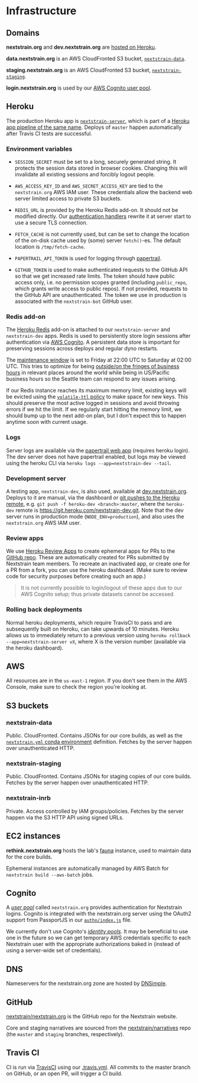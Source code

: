 # Infrastructure

## Domains

**nextstrain.org** and **dev.nextstrain.org** are [hosted on Heroku](#heroku).

**data.nextstrain.org** is an AWS CloudFronted S3 bucket, [`nextstrain-data`](#nextstrain-data).

**staging.nextstrain.org** is an AWS CloudFronted S3 bucket, [`nextstrain-staging`](#nextstrain-staging).

**login.nextstrain.org** is used by our [AWS Cognito user pool](#cognito).

## Heroku

The production Heroku app is [`nextstrain-server`](https://dashboard.heroku.com/apps/nextstrain-server), which is part of a [Heroku app pipeline of the same name](https://dashboard.heroku.com/pipelines/38f67fc7-d93c-40c6-a182-501da2f89d9d).
Deploys of `master` happen automatically after Travis CI tests are successful.

### Environment variables

  - `SESSION_SECRET` must be set to a long, securely generated string.
    It protects the session data stored in browser cookies.
    Changing this will invalidate all existing sessions and forcibly logout people.

  - `AWS_ACCESS_KEY_ID` and `AWS_SECRET_ACCESS_KEY` are tied to the `nextstrain.org` AWS IAM user.
    These credentials allow the backend web server limited access to private S3 buckets.

  - `REDIS_URL` is provided by the Heroku Redis add-on.
    It should not be modified directly.
    Our [authentication handlers](../src/authn/index.js) rewrite it at server start to use a secure TLS connection.

  - `FETCH_CACHE` is not currently used, but can be set to change the location of the on-disk cache used by (some) server `fetch()`-es.
    The default location is `/tmp/fetch-cache`.

  - `PAPERTRAIL_API_TOKEN` is used for logging through [papertrail](https://elements.heroku.com/addons/papertrail).

  - `GITHUB_TOKEN` is used to make authenticated requests to the GitHub API so that we get increased rate limits.
    The token should have public access only, i.e. no permission scopes granted (including `public_repo`, which grants write access to public repos).
    If not provided, requests to the GitHub API are unauthenticated.
    The token we use in production is associated with the `nextstrain-bot` GitHub user.

### Redis add-on

The [Heroku Redis](https://elements.heroku.com/addons/heroku-redis) add-on is attached to our `nextstrain-server` and `nextstrain-dev` apps.
Redis is used to persistently store login sessions after authentication via [AWS Cognito](#cognito).
A persistent data store is important for preserving sessions across deploys and regular dyno restarts.

The [maintenance window](https://devcenter.heroku.com/articles/heroku-redis-maintenance) is set to Friday at 22:00 UTC to Saturday at 02:00 UTC.
This tries to optimize for being [outside/on the fringes of business hours](https://www.timeanddate.com/worldclock/meetingdetails.html?year=2020&month=1&day=24&hour=22&min=0&sec=0&p1=1229&p2=136&p3=179&p4=234&p5=22&p6=33&p7=121) in relevant places around the world while being in US/Pacific business hours so the Seattle team can respond to any issues arising.

If our Redis instance reaches its maximum memory limit, existing keys will be evicted using the [`volatile-ttl` policy](https://devcenter.heroku.com/articles/heroku-redis#maxmemory-policy) to make space for new keys.
This should preserve the most active logged in sessions and avoid throwing errors if we hit the limit.
If we regularly start hitting the memory limit, we should bump up to the next add-on plan, but I don't expect this to happen anytime soon with current usage.

### Logs

Server logs are available via the [papertrail web app](https://my.papertrailapp.com/systems/nextstrain-server/events) (requires heroku login).
The dev server does not have papertrail enabled, but logs may be viewed using the heroku CLI via `heroku logs --app=nextstrain-dev --tail`.

### Development server

A testing app, `nextstrain-dev`, is also used, available at [dev.nextstrain.org](https://dev.nextstrain.org/).
Deploys to it are manual, via the dashboard or [git pushes to the Heroku remote](https://devcenter.heroku.com/articles/git), e.g. `git push -f heroku-dev <branch>:master`, where the `heroku-dev` remote is https://git.heroku.com/nextstrain-dev.git.
Note that the dev server runs in production mode (`NODE_ENV=production`), and also uses the `nextstrain.org` AWS IAM user.

### Review apps

We use [Heroku Review Apps](https://devcenter.heroku.com/articles/github-integration-review-apps) to create ephemeral apps for PRs to the [GitHub repo](https://github.com/nextstrain/nextstrain.org).
These are automatically created for PRs submitted by Nextstrain team members.
To recreate an inactivated app, or create one for a PR from a fork, you can use the heroku dashboard.
(Make sure to review code for security purposes before creating such an app.)

> It is not currently possible to login/logout of these apps due to our AWS Cognito setup; thus private datasets cannot be accessed.

### Rolling back deployments

Normal heroku deployments, which require TravisCI to pass and are subsequently built on Heroku, can take upwards of 10 minutes.
Heroku allows us to immediately return to a previous version using `heroku rollback --app=nextstrain-server vX`, where X is the version number (available via the heroku dashboard).

## AWS

All resources are in the `us-east-1` region.
If you don't see them in the AWS Console, make sure to check the region you're looking at.

## S3 buckets

### nextstrain-data

Public.
CloudFronted.
Contains JSONs for our core builds, as well as the [`nextstrain.yml` conda environment](https://github.com/nextstrain/conda) definition.
Fetches by the server happen over unauthenticated HTTP.

### nextstrain-staging

Public.
CloudFronted.
Contains JSONs for staging copies of our core builds.
Fetches by the server happen over unauthenticated HTTP.

### nextstrain-inrb

Private.
Access controlled by IAM groups/policies.
Fetches by the server happen via the S3 HTTP API using signed URLs.

## EC2 instances

**rethink.nextstrain.org** hosts the lab's [fauna](https://github.com/nextstrain/fauna) instance, used to maintain data for the core builds.

Ephemeral instances are automatically managed by AWS Batch for `nextstrain build --aws-batch` jobs.

## Cognito

A [_user pool_](https://docs.aws.amazon.com/cognito/latest/developerguide/cognito-user-identity-pools.html) called `nextstrain.org` provides authentication for Nextstrain logins.
Cognito is integrated with the nextstrain.org server using the OAuth2 support from PassportJS in our [`authn/index.js`](../src/authn/index.js) file.

We currently don't use Cognito's [_identity pools_](https://docs.aws.amazon.com/cognito/latest/developerguide/cognito-identity.html).
It may be beneficial to use one in the future so we can get temporary AWS credentials specific to each Nextstrain user with the appropriate authorizations baked in (instead of using a server-wide set of credentials).

## DNS

Nameservers for the nextstrain.org zone are hosted by [DNSimple](https://dnsimple.com/a/89964/domains/nextstrain.org).

## GitHub

[nextstrain/nextstrain.org](https://github.com/nextstrain/nextstrain.org) is the GitHub repo for the Nextstrain website.

Core and staging narratives are sourced from the [nextstrain/narratives](https://github.com/nextstrain/narratives) repo (the `master` and `staging` branches, respectively).

## Travis CI

CI is run via [TravisCI](https://travis-ci.com/nextstrain/nextstrain.org) using our [.travis.yml](https://github.com/nextstrain/nextstrain.org/blob/master/.travis.yml).
All commits to the master branch on GitHub, or an open PR, will trigger a CI build.
